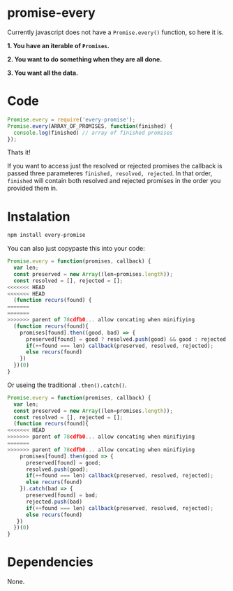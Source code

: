 # promise-every
Currently javascript does not have a `Promise.every()` function, so here it is.

**1. You have an iterable of **`Promises`**.**

**2. You want to do something when they are all done.**

**3. You want all the data.**

# Code

```javascript
Promise.every = require('every-promise');
Promise.every(ARRAY_OF_PROMISES, function(finished) {
  console.log(finished) // array of finished promises
});
```
Thats it!

If you want to access just the resolved or rejected promises the callback is passed three parameteres `finished, resolved, rejected`.
In that order, `finished` will contain both resolved and rejected promises in the order you provided them in.

# Instalation

```bash
npm install every-promise
```

You can also just copypaste this into your code:

```javascript
Promise.every = function(promises, callback) {
  var len;
  const preserved = new Array((len=promises.length));
  const resolved = [], rejected = [];
<<<<<<< HEAD
<<<<<<< HEAD
  (function recurs(found) {
=======
=======
>>>>>>> parent of 78cdfb0... allow concating when minifiying
  (function recurs(found){
    promises[found].then((good, bad) => {
      preserved[found] = good ? resolved.push(good) && good : rejected.push(bad) && bad;
      if(++found === len) callback(preserved, resolved, rejected);
      else recurs(found)
    })
  })(0)
}
```

Or useing the traditional `.then().catch()`.

```javascript
Promise.every = function(promises, callback) {
  var len;
  const preserved = new Array((len=promises.length));
  const resolved = [], rejected = [];
  (function recurs(found){
<<<<<<< HEAD
>>>>>>> parent of 78cdfb0... allow concating when minifiying
=======
>>>>>>> parent of 78cdfb0... allow concating when minifiying
    promises[found].then(good => {
      preserved[found] = good;
      resolved.push(good);
      if(++found === len) callback(preserved, resolved, rejected);
      else recurs(found)
    }).catch(bad => {
      preserved[found] = bad;
      rejected.push(bad)
      if(++found === len) callback(preserved, resolved, rejected);
      else recurs(found)
   })
  })(0)
}
```

# Dependencies

None.
